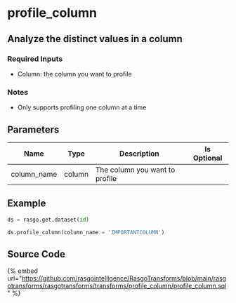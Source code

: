 

# profile_column

## Analyze the distinct values in a column

### Required Inputs
- Column: the column you want to profile

### Notes
- Only supports profiling one column at a time


## Parameters

|    Name     |  Type  |          Description           | Is Optional |
| ----------- | ------ | ------------------------------ | ----------- |
| column_name | column | The column you want to profile |             |


## Example

```python
ds = rasgo.get.dataset(id)

ds.profile_column(column_name = 'IMPORTANTCOLUMN')
```

## Source Code

{% embed url="https://github.com/rasgointelligence/RasgoTransforms/blob/main/rasgotransforms/rasgotransforms/transforms/profile_column/profile_column.sql" %}

